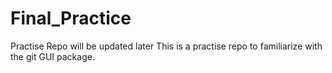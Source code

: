 # Final_Practice
Practise Repo will be updated later
This is a practise repo to familiarize with the git GUI package. 

